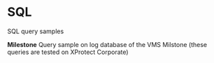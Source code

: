 # SQL
SQL query samples

**Milestone**
Query sample on log database of the VMS Milstone (these queries are tested on XProtect Corporate)
